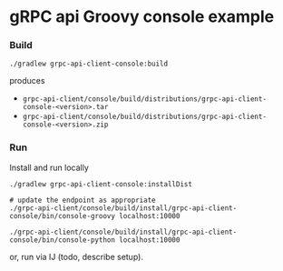 # gRPC api Groovy console example

### Build

```shell
./gradlew grpc-api-client-console:build
```

produces

* `grpc-api-client/console/build/distributions/grpc-api-client-console-<version>.tar`
* `grpc-api-client/console/build/distributions/grpc-api-client-console-<version>.zip`

### Run

Install and run locally

```shell
./gradlew grpc-api-client-console:installDist

# update the endpoint as appropriate
./grpc-api-client/console/build/install/grpc-api-client-console/bin/console-groovy localhost:10000
```

```shell
./grpc-api-client/console/build/install/grpc-api-client-console/bin/console-python localhost:10000
```

or, run via IJ (todo, describe setup).
